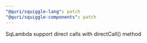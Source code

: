 ```yaml
---
"@quri/squiggle-lang": patch
"@quri/squiggle-components": patch
---
```


SqLambda support direct calls with directCall() method
